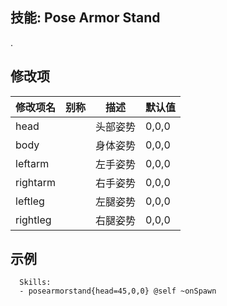 技能: Pose Armor Stand
--------------------------

.

修改项
----------

| 修改项名 | 别称    | 描述                                                                                                    | 默认值 |
|-----------|------------|----------------------------------------------------------------------------------------------------------------|---------------|
| head      |         | 头部姿势 | 0,0,0         |
| body      |         | 身体姿势 | 0,0,0         |
| leftarm   |         | 左手姿势 | 0,0,0         |
| rightarm  |         | 右手姿势 | 0,0,0         |
| leftleg   |         | 左腿姿势 | 0,0,0         |
| rightleg  |         | 右腿姿势 | 0,0,0         |

示例
--------

      Skills:
      - posearmorstand{head=45,0,0} @self ~onSpawn
